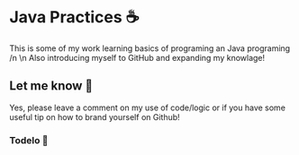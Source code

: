 # Java Practices ☕️

This is some of my work learning basics of programing an Java programing /n \n 
Also introducing myself to GitHub and expanding my knowlage!

## Let me know 📣 

Yes, please leave a comment on my use of code/logic 
or if you have some useful tip on how to brand yourself on Github!

### Todelo 👋 
